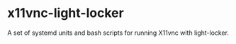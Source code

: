 # x11vnc-light-locker
A set of systemd units and bash scripts for running X11vnc with light-locker.
